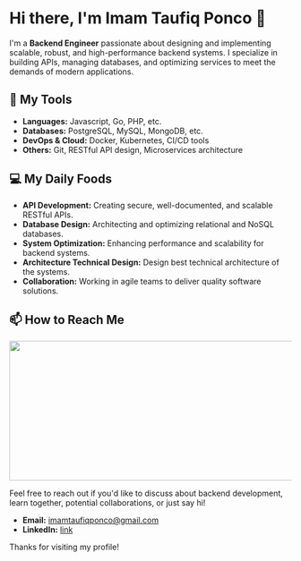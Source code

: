# Hi there, I'm Imam Taufiq Ponco 👋

I'm a **Backend Engineer** passionate about designing and implementing scalable, robust, and high-performance backend systems. I specialize in building APIs, managing databases, and optimizing services to meet the demands of modern applications.

<span> </span>
## 🚀 My Tools

- **Languages:** Javascript, Go, PHP, etc.
- **Databases:** PostgreSQL, MySQL, MongoDB, etc.
- **DevOps & Cloud:** Docker, Kubernetes, CI/CD tools
- **Others:** Git, RESTful API design, Microservices architecture

## 💻 My Daily Foods

- **API Development:** Creating secure, well-documented, and scalable RESTful APIs.
- **Database Design:** Architecting and optimizing relational and NoSQL databases.
- **System Optimization:** Enhancing performance and scalability for backend systems.
- **Architecture Technical Design:** Design best technical architecture of the systems.
- **Collaboration:** Working in agile teams to deliver quality software solutions.


## 📫 How to Reach Me

<img src="https://go.dev/images/gophers/ladder.svg" width='1000px' height='250px'>

Feel free to reach out if you'd like to discuss about backend development, learn together, potential collaborations, or just say hi!

- **Email:** [imamtaufiqponco@gmail.com](mailto:imamtaufiqponco@gmail.com)
- **LinkedIn:** [link](https://linkedin.com/in/imam-taufiq-ponco-utomo-28b56a148)

Thanks for visiting my profile!


